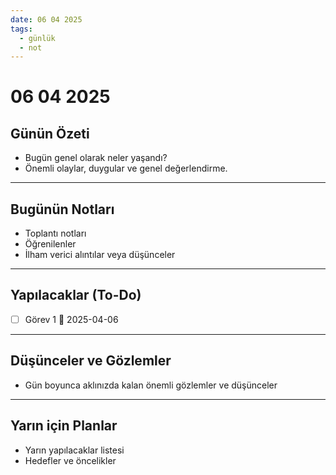 ```yaml
---
date: 06 04 2025
tags:
  - günlük
  - not
---
```


# 06 04 2025

## Günün Özeti
- Bugün genel olarak neler yaşandı? 
- Önemli olaylar, duygular ve genel değerlendirme.

---

## Bugünün Notları
- Toplantı notları
- Öğrenilenler
- İlham verici alıntılar veya düşünceler

---

## Yapılacaklar (To-Do)
- [ ] Görev 1 📅 2025-04-06 


---

## Düşünceler ve Gözlemler
- Gün boyunca aklınızda kalan önemli gözlemler ve düşünceler

---

## Yarın için Planlar
- Yarın yapılacaklar listesi
- Hedefler ve öncelikler
